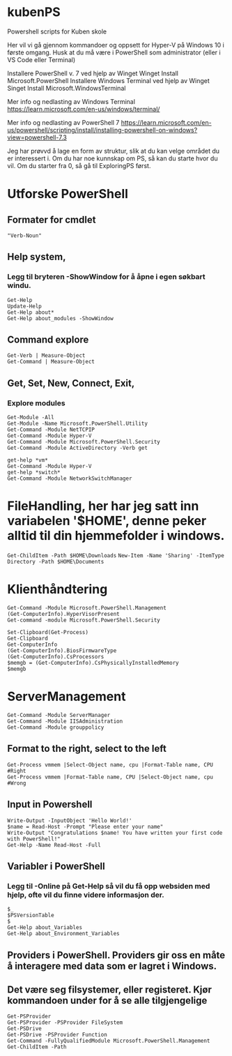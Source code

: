 # kubenPS
Powershell scripts for Kuben skole

Her vil vi gå gjennom kommandoer og oppsett for Hyper-V på Windows 10 i første omgang. 
Husk at du må være i PowerShell som administrator (eller i VS Code eller Terminal) 

Installere PowerShell v. 7 ved hjelp av Winget
Winget Install Microsoft.PowerShell
Installere Windows Terminal ved hjelp av Winget
Singet Install Microsoft.WindowsTerminal

Mer info og nedlasting av Windows Terminal
https://learn.microsoft.com/en-us/windows/terminal/

Mer info og nedlasting av PowerShell 7
https://learn.microsoft.com/en-us/powershell/scripting/install/installing-powershell-on-windows?view=powershell-7.3

Jeg har prøvvd å lage en form av struktur, slik at du kan velge området du er interessert i. Om du har noe kunnskap om PS, så kan du starte hvor du vil. Om du starter fra 0, så gå til ExploringPS først.

# Utforske PowerShell 

## Formater for cmdlet
` "Verb-Noun" `

## Help system,
### Legg til bryteren -ShowWindow for å åpne i egen søkbart windu.
```
Get-Help    
Update-Help
Get-Help about*
Get-Help about_modules -ShowWindow
```

## Command explore
```
Get-Verb | Measure-Object
Get-Command | Measure-Object
```
## Get, Set, New, Connect, Exit, 
### Explore modules
```
Get-Module -All
Get-Module -Name Microsoft.PowerShell.Utility
Get-Command -Module NetTCPIP 
Get-Command -Module Hyper-V
Get-Command -Module Microsoft.PowerShell.Security
Get-Command -Module ActiveDirectory -Verb get
```
```
get-help *vm*
Get-Command -Module Hyper-V
get-help *switch*
Get-Command -Module NetworkSwitchManager
```

# FileHandling, her har jeg satt inn variabelen '$HOME', denne peker alltid til din hjemmefolder i windows.

` Get-ChildItem -Path $HOME\Downloads `
` New-Item -Name 'Sharing' -ItemType Directory -Path $HOME\Documents  `

# Klienthåndtering
```
Get-Command -Module Microsoft.PowerShell.Management
(Get-ComputerInfo).HyperVisorPresent
Get-command -module Microsoft.PowerShell.Security
```
```
Set-Clipboard(Get-Process)
Get-Clipboard
Get-ComputerInfo
(Get-ComputerInfo).BiosFirmwareType
(Get-ComputerInfo).CsProcessors
$memgb = (Get-ComputerInfo).CsPhysicallyInstalledMemory
$memgb
```

# ServerManagement   
```
Get-Command -Module ServerManager
Get-Command -Module IISAdministration
Get-Command -Module grouppolicy

```

## Format to the right, select to the left
```
Get-Process vmmem |Select-Object name, cpu |Format-Table name, CPU #Right
Get-Process vmmem |Format-Table name, CPU |Select-Object name, cpu #Wrong
```

## Input in Powershell
```
Write-Output -InputObject 'Hello World!'
$name = Read-Host -Prompt "Please enter your name"
Write-Output "Congratulations $name! You have written your first code with PowerShell!"
Get-Help -Name Read-Host -Full
```

## Variabler i PowerShell 
### Legg til -Online på Get-Help så vil du få opp websiden med hjelp, ofte vil du finne videre informasjon der.
```
$_ 
$PSVersionTable
$
Get-Help about_Variables
Get-Help about_Environment_Variables
```

## Providers i PowerShell. Providers gir oss en måte å interagere med data som er lagret i Windows.
## Det være seg filsystemer, eller registeret. Kjør kommandoen under for å se alle tilgjengelige
```
Get-PSProvider
Get-PSProvider -PSProvider FileSystem
Get-PSDrive
Get-PSDrive -PSProvider Function
Get-Command -FullyQualifiedModule Microsoft.PowerShell.Management
Get-ChildItem -Path
```
